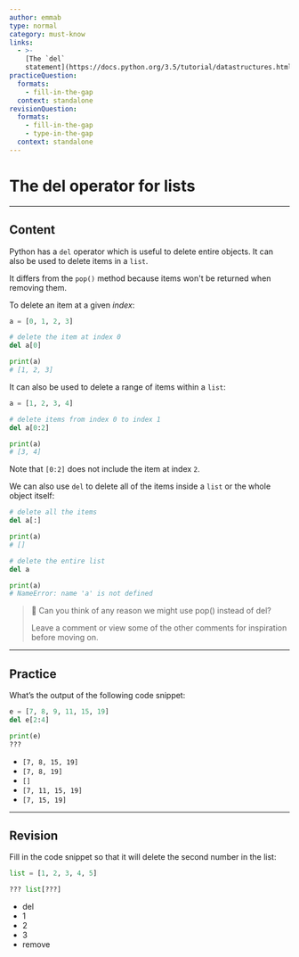 ```yaml
---
author: emmab
type: normal
category: must-know
links:
  - >-
    [The `del`
    statement](https://docs.python.org/3.5/tutorial/datastructures.html#the-del-statement){website}
practiceQuestion:
  formats:
    - fill-in-the-gap
  context: standalone
revisionQuestion:
  formats:
    - fill-in-the-gap
    - type-in-the-gap
  context: standalone
---
```


# The del operator for lists


---

## Content

Python has a `del` operator which is useful to delete entire objects. It can also be used to delete items in a `list`.

It differs from the `pop()` method because items won't be returned when removing them.

To delete an item at a given *index*:

```python
a = [0, 1, 2, 3]

# delete the item at index 0
del a[0]

print(a)
# [1, 2, 3]
```

It can also be used to delete a range of items within a `list`:

```python
a = [1, 2, 3, 4]

# delete items from index 0 to index 1
del a[0:2]

print(a)
# [3, 4]
```

Note that `[0:2]` does not include the item at index `2`.

We can also use `del` to delete all of the items inside a `list` or the whole object itself:

```python
# delete all the items
del a[:]

print(a)
# []

# delete the entire list
del a

print(a)
# NameError: name 'a' is not defined
```

> 🤔 Can you think of any reason we might use pop() instead of del?
>
> Leave a comment or view some of the other comments for inspiration before moving on.

---

## Practice

What’s the output of the following code snippet:

```python
e = [7, 8, 9, 11, 15, 19]
del e[2:4]

print(e)
???
```

- `[7, 8, 15, 19]`
- `[7, 8, 19]`
- `[]`
- `[7, 11, 15, 19]`
- `[7, 15, 19]`


---

## Revision

Fill in the code snippet so that it will delete the second number in the list:

```python
list = [1, 2, 3, 4, 5]

??? list[???]
```

- del
- 1
- 2
- 3
- remove
